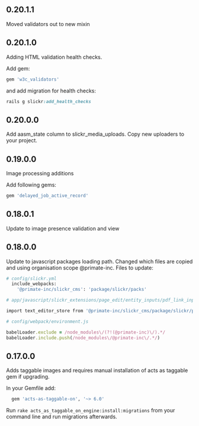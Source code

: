 ## 0.20.1.1

Moved validators out to new mixin

## 0.20.1.0
Adding HTML validation health checks.

Add gem:

```ruby
gem 'w3c_validators'
```

and add migration for health checks:

```ruby
rails g slickr:add_health_checks
```



## 0.20.0.0
Add aasm_state column to slickr_media_uploads.
Copy new uploaders to your project.


## 0.19.0.0
Image processing additions

Add following gems:

```ruby
gem 'delayed_job_active_record'
```

## 0.18.0.1
Update to image presence validation and view

## 0.18.0.0

Update to javascript packages loading path. Changed which files are copied and using organisation scope @primate-inc.
Files to update:
```ruby
# config/slickr.yml
  include_webpacks:
    '@primate-inc/slickr_cms': 'package/slickr/packs'
```

```ruby
# app/javascript/slickr_extensions/page_edit/entity_inputs/pdf_link_input.jsx

import text_editor_store from '@primate-inc/slickr_cms/package/slickr/packs/slickr_text_area_editor.jsx';
```

```ruby
# config/webpack/environment.js

babelLoader.exclude = /node_modules\/(?!(@primate-inc)\/).*/
babelLoader.include.push(/node_modules\/@primate-inc\/.*/)
```
## 0.17.0.0

Adds taggable images and requires manual installation of acts as taggable gem if upgrading.

In your Gemfile add:

```ruby
  gem 'acts-as-taggable-on', '~> 6.0'
```

Run `rake acts_as_taggable_on_engine:install:migrations` from your command line and run migrations afterwards.
